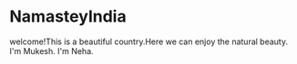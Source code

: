 # NamasteyIndia
welcome!This is a beautiful country.Here we can enjoy the natural beauty.
I'm Mukesh.
I'm Neha.

